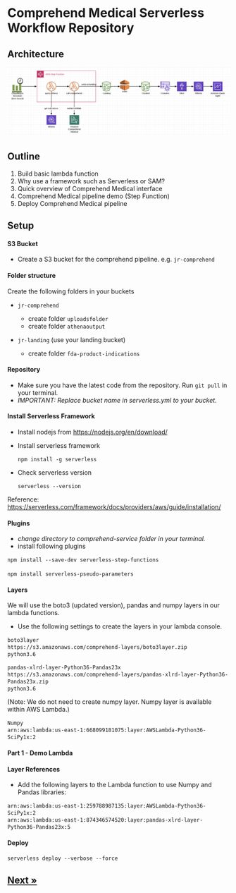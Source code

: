 # Comprehend Medical Serverless Workflow Repository

## Architecture

![alt text](images/architecture.png "Logo Title Text 1")

## Outline
1. Build basic lambda function
2. Why use a framework such as Serverless or SAM?
3. Quick overview of Comprehend Medical interface
4. Comprehend Medical pipeline demo (Step Function)
5. Deploy Comprehend Medical pipeline


## Setup
#### S3 Bucket
* Create a S3 bucket for the comprehend pipeline. e.g. ```jr-comprehend```

#### Folder structure
Create the following folders in your buckets
- ```jr-comprehend```
    - create folder ```uploadsfolder```
    - create folder ```athenaoutput```

- ```jr-landing```  (use your landing bucket)  
    - create folder ```fda-product-indications```

#### Repository
* Make sure you have the latest code from the repository. Run ```git pull``` in your terminal.
* *IMPORTANT: Replace bucket name in serverless.yml to your bucket.*

#### Install Serverless Framework
* Install nodejs from https://nodejs.org/en/download/

* Install serverless framework
    ```
    npm install -g serverless
    ```
* Check serverless version
    ```
    serverless --version
    ```

Reference: https://serverless.com/framework/docs/providers/aws/guide/installation/

#### Plugins
* *change directory to comprehend-service folder in your terminal.*
* install following plugins
```
npm install --save-dev serverless-step-functions

npm install serverless-pseudo-parameters
```

#### Layers
We will use the boto3 (updated version), pandas and numpy layers in our lambda functions.

- Use the following settings to create the layers in your lambda console.
```
boto3layer
https://s3.amazonaws.com/comprehend-layers/boto3layer.zip
python3.6
```
```
pandas-xlrd-layer-Python36-Pandas23x
https://s3.amazonaws.com/comprehend-layers/pandas-xlrd-layer-Python36-Pandas23x.zip
python3.6
```

(Note: We do not need to create numpy layer. Numpy layer is available within AWS Lambda.)
```
Numpy
arn:aws:lambda:us-east-1:668099181075:layer:AWSLambda-Python36-SciPy1x:2
```

#### Part 1 - Demo Lambda
#### Layer References
* Add the following layers to the Lambda function to use Numpy and Pandas libraries:
```
arn:aws:lambda:us-east-1:259788987135:layer:AWSLambda-Python36-SciPy1x:2
arn:aws:lambda:us-east-1:874346574520:layer:pandas-xlrd-layer-Python36-Pandas23x:5
```


#### Deploy
```
serverless deploy --verbose --force
```

## [Next »](../07_FDA_Product_Indications/README.md)
